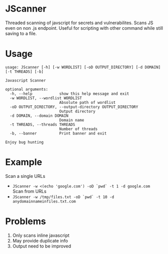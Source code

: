 # JScanner
Threaded scanning of javscript for secrets and vulnerabilites. Scans JS even on non .js endpoint. Useful for scripting with other command while still saving to a file.

# Usage
```
usage: JScanner [-h] [-w WORDLIST] [-oD OUTPUT_DIRECTORY] [-d DOMAIN] [-t THREADS] [-b]

Javascript Scanner

optional arguments:
  -h, --help            show this help message and exit
  -w WORDLIST, --wordlist WORDLIST
                        Absolute path of wordlist
  -oD OUTPUT_DIRECTORY, --output-directory OUTPUT_DIRECTORY
                        Output directory
  -d DOMAIN, --domain DOMAIN
                        Domain name
  -t THREADS, --threads THREADS
                        Number of threads
  -b, --banner          Print banner and exit

Enjoy bug hunting
```

# Example
Scan a single URLs  
* ```JScanner -w <(echo 'google.com') -oD `pwd` -t 1 -d google.com```  
Scan from URLs  
* ```JScanner -w /tmp/files.txt -oD `pwd` -t 10 -d anydomainnameinfiles.txt.com```  

# Problems
1. Only scans inline javascript
2. May provide duplicate info
3. Output need to be improved
